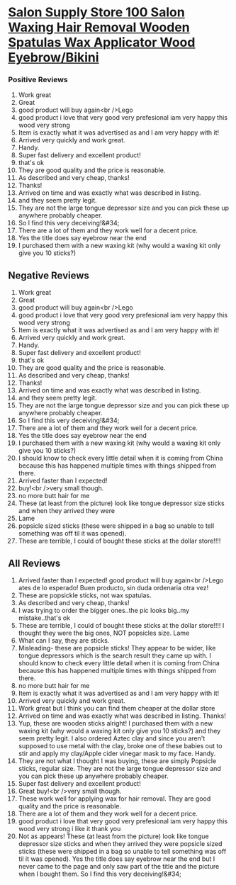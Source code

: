 # [Salon Supply Store 100 Salon Waxing Hair Removal Wooden Spatulas Wax Applicator Wood Eyebrow/Bikini](https://products.checkmycream.com/products/Salon-Supply-Store-100-Salon-Waxing-Hair-Removal-Wooden-Spatulas-Wax-Applicator-Wood-EyebrowBikini.html)

### Positive Reviews

<ol>
      <li>Work great</li>
      <li>Great</li>
      <li>good product will buy again&lt;br /&gt;Lego</li>
      <li>good product i love that  very good very prefesional iam very happy this wood very strong</li>
      <li>Item is exactly what it was advertised as and I am very happy with it!</li>
      <li>Arrived very quickly and work great.</li>
      <li>Handy.</li>
      <li>Super fast delivery and excellent product!</li>
      <li>that&#x27;s ok</li>
      <li>They are good quality and the price is reasonable.</li>
      <li>As described and very cheap, thanks!</li>
      <li>Thanks!</li>
      <li>Arrived on time and was exactly what was described in listing.</li>
      <li>and they seem pretty legit.</li>
      <li>They are not the large tongue depressor size and you can pick these up anywhere probably cheaper.</li>
      <li>So I find this very deceiving!&amp;#34;</li>
      <li>There are a lot of them and they work well for a decent price.</li>
      <li>Yes the title does say eyebrow near the end</li>
      <li>I purchased them with a new waxing kit (why would a waxing kit only give you 10 sticks?)</li>
</ol>


<h2>Negative Reviews</h2>
<ol>
<li> Work great</li>
<li> Great</li>
<li> good product will buy again&lt;br /&gt;Lego</li>
<li> good product i love that  very good very prefesional iam very happy this wood very strong</li>
<li> Item is exactly what it was advertised as and I am very happy with it!</li>
<li> Arrived very quickly and work great.</li>
<li> Handy.</li>
<li> Super fast delivery and excellent product!</li>
<li> that&#x27;s ok</li>
<li> They are good quality and the price is reasonable.</li>
<li> As described and very cheap, thanks!</li>
<li> Thanks!</li>
<li> Arrived on time and was exactly what was described in listing.</li>
<li> and they seem pretty legit.</li>
<li> They are not the large tongue depressor size and you can pick these up anywhere probably cheaper.</li>
<li> So I find this very deceiving!&amp;#34;</li>
<li> There are a lot of them and they work well for a decent price.</li>
<li> Yes the title does say eyebrow near the end</li>
<li> I purchased them with a new waxing kit (why would a waxing kit only give you 10 sticks?)</li>
<li> I should know to check every little detail when it is coming from China because this has happened multiple times with things shipped from there.</li>
<li> Arrived faster than I expected!</li>
<li> buy!&lt;br /&gt;very small though.</li>
<li> no more butt hair for me</li>
<li> These (at least from the picture) look like tongue depressor size sticks and when they arrived they were</li>
<li> Lame</li>
<li> popsicle sized sticks (these were shipped in a bag so unable to tell something was off til it was opened).</li>
<li> These are terrible, I could of bought these sticks at the dollar store!!!!  </li>
</ol>

<h2>All Reviews</h2>

<ol>
    <li> Arrived faster than I expected! good product will buy again&lt;br /&gt;Lego ates de lo esperado! Buen producto, sin duda ordenaria otra vez!</li>
    <li> These are popsickle sticks, not wax spatulas.</li>
    <li> As described and very cheap, thanks!</li>
    <li> I was trying to order the bigger ones..the pic looks big..my mistake..that&#x27;s ok</li>
    <li> These are terrible, I could of bought these sticks at the dollar store!!!!  I thought they were the big  ones, NOT popsicles size. Lame</li>
    <li> What can I say, they are sticks.</li>
    <li> Misleading- these are popsicle sticks!  They appear to be wider, like tongue depressors which is the search result they came up with.  I should know to check every little detail when it is coming from China because this has happened multiple times with things shipped from there.</li>
    <li> no more butt hair for me</li>
    <li> Item is exactly what it was advertised as and I am very happy with it!</li>
    <li> Arrived very quickly and work great.</li>
    <li> Work great but I think you can find them cheaper at the dollar store</li>
    <li> Arrived on time and was exactly what was described in listing. Thanks!</li>
    <li> Yup, these are wooden sticks alright! I purchased them with a new waxing kit (why would a waxing kit only give you 10 sticks?) and they seem pretty legit. I also ordered Aztec clay and since you aren&#x27;t supposed to use metal with the clay, broke one of these babies out to stir and apply my clay/Apple cider vinegar mask to my face. Handy.</li>
    <li> They are not what I thought I was buying, these are simply Popsicle sticks, regular size. They are not the large tongue depressor size and you can pick these up anywhere probably cheaper.</li>
    <li> Super fast delivery and excellent product!</li>
    <li> Great buy!&lt;br /&gt;very small though.</li>
    <li> These work well for applying wax for hair removal.  They are good quality and the price is reasonable.</li>
    <li> There are a lot of them and they work well for a decent price.</li>
    <li> good product i love that  very good very prefesional iam very happy this wood very strong i like it thank you</li>
    <li> Not as appears! These (at least from the picture) look like tongue depressor size sticks and when they arrived they were popsicle sized sticks (these were shipped in a bag so unable to tell something was off til it was opened). Yes the title does say eyebrow near the end but I never came to the page and only saw part of the title and the picture when I bought them. So I find this very deceiving!&amp;#34;</li>
</ol>




